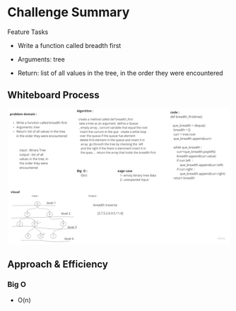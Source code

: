 
# Challenge Summary
Feature Tasks
+ Write a function called breadth first

+ Arguments: tree

+ Return: list of all values in the tree, in the order they were encountered

## Whiteboard Process
![](assets\tree_breadth_first.jpg)
## Approach & Efficiency
### Big O
   + O(n)



















